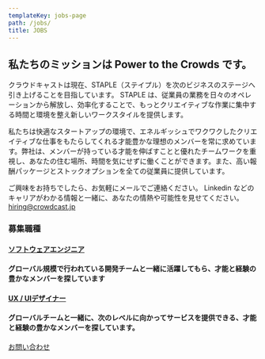 ```yaml
---
templateKey: jobs-page
path: /jobs/
title: JOBS
---
```


<h2 class="mb2">私たちのミッションは Power to the Crowds です。</h2>

クラウドキャストは現在、STAPLE（ステイプル）を次のビジネスのステージへ引き上げることを目指しています。
STAPLE は、従業員の業務を日々のオペレーションから解放し、効率化することで、もっとクリエイティブな作業に集中する時間と環境を整え新しいワークスタイルを提供します。

私たちは快適なスタートアップの環境で、エネルギッシュでワクワクしたクリエイティブな仕事をもたらしてくれる才能豊かな理想のメンバーを常に求めています。弊社は、メンバーが持っている才能を伸ばすことと優れたチームワークを重視し、あなたの住む場所、時間を気にせずに働くことができます。また、高い報酬パッケージとストックオプションを全ての従業員に提供しています。

ご興味をお持ちでしたら、お気軽にメールでご連絡ください。
Linkedin などのキャリアがわかる情報と一緒に、あなたの情熱や可能性を見せてください。
hiring@crowdcast.jp

### 募集職種

<div class="card pd2">
<h4><a href="/jobs/engineer/">ソフトウェアエンジニア</a><h4>
<p>グローバル規模で行われている開発チームと一緒に活躍してもら、才能と経験の豊かなメンバーを探しています</p>
</p>
</div>

<div class="card pd2">
<h4><a href="/jobs/designer/">UX / UIデザイナー</a><h4>
<p>グローバルチームと一緒に、次のレベルに向かってサービスを提供できる、才能と経験の豊かなメンバーを探しています。</p>
</p>
</div>

<div class="text-center">
<a class="button is-medium is-primary is-outlined pl5 pr5" href="/contacts/">お問い合わせ</a>
</div>
